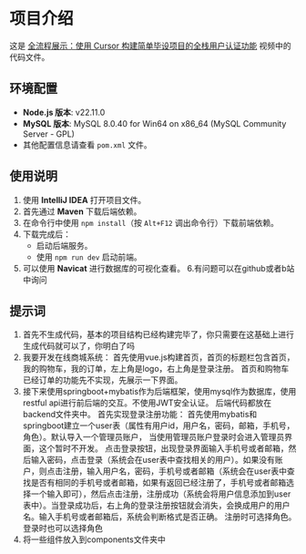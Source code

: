 # 项目介绍

这是 [全流程展示：使用 Cursor 构建简单毕设项目的全栈用户认证功能](https://github.com) 视频中的代码文件。

## 环境配置

- **Node.js 版本**: v22.11.0
- **MySQL 版本**: MySQL 8.0.40 for Win64 on x86_64 (MySQL Community Server - GPL)
- 其他配置信息请查看 `pom.xml` 文件。

## 使用说明

1. 使用 **IntelliJ IDEA** 打开项目文件。
2. 首先通过 **Maven** 下载后端依赖。
3. 在命令行中使用 `npm install`（按 `Alt+F12` 调出命令行）下载前端依赖。
4. 下载完成后：
   - 启动后端服务。
   - 使用 `npm run dev` 启动前端。
5. 可以使用 **Navicat** 进行数据库的可视化查看。
6.有问题可以在github或者b站中询问

## 提示词

1. 首先不生成代码，基本的项目结构已经构建完毕了，你只需要在这基础上进行生成代码就可以了，你明白了吗
2. 我要开发在线商城系统：
首先使用vue.js构建首页，首页的标题栏包含首页，我的购物车，我的订单，左上角是logo，右上角是登录注册。
首页和购物车已经订单的功能先不实现，先展示一下界面。
3. 接下来使用springboot+mybatis作为后端框架，使用mysql作为数据库，使用restful api进行前后端的交互。不使用JWT安全认证。
后端代码都放在backend文件夹中。
 首先实现登录注册功能： 首先使用mybatis和springboot建立一个user表（属性有用户id，用户名，密码，邮箱，手机号，角色）。默认导入一个管理员账户， 当使用管理员账户登录时会进入管理员界面，这个暂时不开发。 点击登录按钮，出现登录界面输入手机号或者邮箱，然后输入密码，点击登录（系统会在user表中查找相关的用户）。如果没有账户，则点击注册，输入用户名，密码，手机号或者邮箱（系统会在user表中查找是否有相同的手机号或者邮箱，如果有返回已经注册了，手机号或者邮箱选择一个输入即可），然后点击注册，注册成功（系统会将用户信息添加到user表中）。当登录成功后，右上角的登录注册按钮就会消失，会换成用户的用户名。输入手机号或者邮箱后，系统会判断格式是否正确。
注册时可选择角色。登录时也可以选择角色
4. 将一些组件放入到components文件夹中
